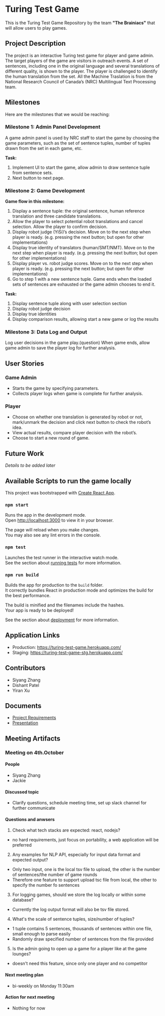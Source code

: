 # Turing Test Game
This is the Turing Test Game Repository by the team **"The Brainiacs"** that will allow users to play games.

## Project Description
The project is an interactive Turing test game for player and game admin. The target players of the game are visitors in outreach events. A set of sentences, including one in the original language and several translations of different quality, is shown to the player. The player is challenged to identify the human translation from the set. All the Machine Traslation is from the National Research Council of Canada’s (NRC) Multilingual Text Processing team.


## Milestones
Here are the milestones that we would be reaching:

### Milestone 1: Admin Panel Development
A game admin panel is used by NRC staff to start the game by choosing the game parameters, such as the set of sentence tuples, number of tuples drawn from the set in each game, etc.

**Task:**
1. Implement UI to start the game, allow admin to draw sentence tuple from sentence sets. 
2. Next button to next page.

### Milestone 2: Game Development
**Game flow in this milestone:**
1. Display a sentence tuple: the original sentence, human reference translation and three candidate translations.
2. Allow the player to select potential robot translations and cancel selection. Allow the player to confirm decision.
3. Display robot judge (YiSi)’s decision. Move on to the next step when player is ready. (e.g. pressing the next button; but open for other implementations)
4. Display true identity of translators (human/SMT/NMT). Move on to the next step when player is ready. (e.g. pressing the next button; but open for other implementations)
5. Display player vs. robot judge scores. Move on to the next step when player is ready. (e.g. pressing the next button; but open for other implementations)
6. Go to step 1 with a new sentence tuple. Game ends when the loaded sets of sentences are exhausted or the game admin chooses to end it.

**Task:**
1. Display sentence tuple along with user selection section
2. Display robot judge decision
3. Display true identities
4. Display comparison results, allowing start a new game or log the results

### Milestone 3: Data Log and Output
Log user decisions in the game play.(question)
When game ends, allow game admin to save the player log for further analysis.

## User Stories

### Game Admin
* Starts the game by specifying parameters.
* Collects player logs when game is complete for further analysis.

### Player
* Choose on whether one translation is generated by robot or not, mark/unmark the decision and click next button to check the robot’s idea.
* View actual results, compare player decision with the robot’s.
* Choose to start a new round of game.

## Future Work
*Details to be added later*

## Available Scripts to run the game locally
This project was bootstrapped with [Create React App](https://github.com/facebook/create-react-app).

### `npm start`

Runs the app in the development mode.\
Open [http://localhost:3000](http://localhost:3000) to view it in your browser.

The page will reload when you make changes.\
You may also see any lint errors in the console.

### `npm test`

Launches the test runner in the interactive watch mode.\
See the section about [running tests](https://facebook.github.io/create-react-app/docs/running-tests) for more information.

### `npm run build`

Builds the app for production to the `build` folder.\
It correctly bundles React in production mode and optimizes the build for the best performance.

The build is minified and the filenames include the hashes.\
Your app is ready to be deployed!

See the section about [deployment](https://facebook.github.io/create-react-app/docs/deployment) for more information.

## Application Links
* Production: https://turing-test-game.herokuapp.com/
* Staging: https://turing-test-game-stg.herokuapp.com/

## Contributors
* Siyang Zhang
* Dishant Patel
* Yiran Xu

## Documents
* [Project Requirements](docs/Project%20Requirements.docx)
* [Presentation](docs/Presentation.pptx)

## Meeting Artifacts

### Meeting on 4th.October

#### People

* Siyang Zhang 
* Jackie

#### Discussed topic

* Clarify questions, schedule meeting time, set up slack channel for further communicate

#### Questions and anwsers

1. Check what tech stacks are expected: react, nodejs?
* no hard requirements, just focus on portability, a web application will be preferred 

2. Any examples for NLP API, especially for input data format and expected output?
* Only two input, one is the local tsv file to upload, the other is the number of sentences/the number of game rounds
* Therefore one feature to support upload tsc file from local, the other to specify the number fo sentences

3. For logging games, should we store the log locally or within some database?
* Currently the log output format will also be tsv file stored.

4. What's the scale of sentence tuples, size/number of tuples?
* 1 tuple contains 5 sentences, thousands of sentences within one file, small enough to parse easily
* Randomly draw specified number of sentences from the file provided 

5. Is the admin going to open up a game for a player like at the game lounges?
* doesn't need this feature, since only one player and no competitor

#### Next meeting plan

* bi-weekly on Monday 11:30am

#### Action for next meeting

* Nothing for now